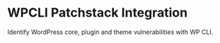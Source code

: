 # WPCLI Patchstack Integration
Identify WordPress core, plugin and theme vulnerabilities with WP CLI.

